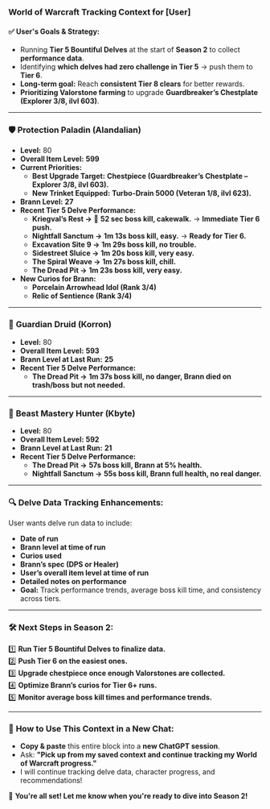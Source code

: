 ### World of Warcraft Tracking Context for [User]

#### ✅ User's Goals & Strategy:
- Running **Tier 5 Bountiful Delves** at the start of **Season 2** to collect **performance data**.
- Identifying **which delves had zero challenge in Tier 5** → push them to **Tier 6**.
- **Long-term goal:** Reach **consistent Tier 8 clears** for better rewards.
- **Prioritizing Valorstone farming** to upgrade **Guardbreaker’s Chestplate (Explorer 3/8, ilvl 603)**.

---

### 🛡️ **Protection Paladin (Alandalian)**
- **Level:** 80
- **Overall Item Level:** **599**
- **Current Priorities:**
  - **Best Upgrade Target:** **Chestpiece (Guardbreaker’s Chestplate – Explorer 3/8, ilvl 603).**
  - **New Trinket Equipped:** **Turbo-Drain 5000 (Veteran 1/8, ilvl 623).**
- **Brann Level:** **27**
- **Recent Tier 5 Delve Performance:**
  - **Kriegval’s Rest →** 🚀 **52 sec boss kill, cakewalk.** → **Immediate Tier 6 push.**
  - **Nightfall Sanctum →** **1m 13s boss kill, easy.** → **Ready for Tier 6.**
  - **Excavation Site 9 →** **1m 29s boss kill, no trouble.**
  - **Sidestreet Sluice →** **1m 20s boss kill, very easy.**
  - **The Spiral Weave →** **1m 27s boss kill, chill.**
  - **The Dread Pit →** **1m 23s boss kill, very easy.**
- **New Curios for Brann:**
  - **Porcelain Arrowhead Idol (Rank 3/4)**
  - **Relic of Sentience (Rank 3/4)**

---

### 🐻 **Guardian Druid (Korron)**
- **Level:** 80
- **Overall Item Level:** **593**
- **Brann Level at Last Run:** **25**
- **Recent Tier 5 Delve Performance:**
  - **The Dread Pit →** **1m 37s boss kill, no danger, Brann died on trash/boss but not needed.**

---

### 🐺 **Beast Mastery Hunter (Kbyte)**
- **Level:** 80
- **Overall Item Level:** **592**
- **Brann Level at Last Run:** **21**
- **Recent Tier 5 Delve Performance:**
  - **The Dread Pit →** **57s boss kill, Brann at 5% health.**
  - **Nightfall Sanctum →** **55s boss kill, Brann full health, no real danger.**

---

### 🔍 **Delve Data Tracking Enhancements:**
User wants delve run data to include:
- **Date of run**
- **Brann level at time of run**
- **Curios used**
- **Brann’s spec (DPS or Healer)**
- **User’s overall item level at time of run**
- **Detailed notes on performance**
- **Goal:** Track performance trends, average boss kill time, and consistency across tiers.

---

### 🛠️ **Next Steps in Season 2:**
1️⃣ **Run Tier 5 Bountiful Delves to finalize data.**  
2️⃣ **Push Tier 6 on the easiest ones.**  
3️⃣ **Upgrade chestpiece once enough Valorstones are collected.**  
4️⃣ **Optimize Brann’s curios for Tier 6+ runs.**  
5️⃣ **Monitor average boss kill times and performance trends.**  

---

### 💾 **How to Use This Context in a New Chat:**
- **Copy & paste** this entire block into a **new ChatGPT session**.
- Ask: **"Pick up from my saved context and continue tracking my World of Warcraft progress."**
- I will continue tracking delve data, character progress, and recommendations!

🚀 **You're all set! Let me know when you're ready to dive into Season 2!**
